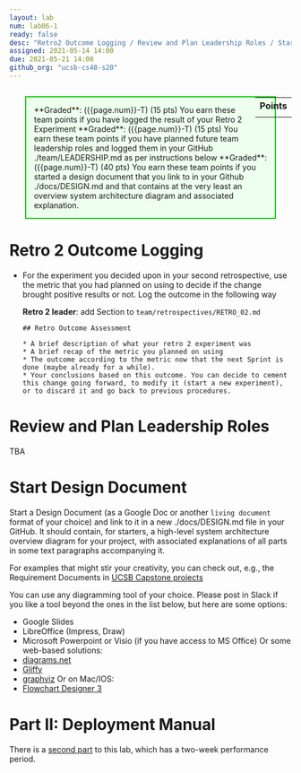 ```yaml
---
layout: lab
num: lab06-1
ready: false
desc: "Retro2 Outcome Logging / Review and Plan Leadership Roles / Start Design Document "
assigned: 2021-05-14 14:00
due: 2021-05-21 14:00
github_org: "ucsb-cs48-s20"
---
```


<style>
div.grade { margin: 2em; padding: 1em; border: 2px solid #0c0; background-color: #efe; }   
</style>

<div style="float:right; width: auto;">

<table style="margin-top:1em;">
<tr>
   <th>Points</th>
</tr>
<tr>
   <td class="pointCount"></td>
</tr>
</table>

</div>

<div class="grade" markdown="1">
**Graded**: ({{page.num}}-T) (15 pts) You earn these team points if you have logged the result of your Retro 2 Experiment
**Graded**: ({{page.num}}-T) (15 pts) You earn these team points if you have planned future team leadership roles and logged them in your GitHub ./team/LEADERSHIP.md as per instructions below 
**Graded**: ({{page.num}}-T) (40 pts) You earn these team points if you started a design document that you link to in your Github ./docs/DESIGN.md and that contains at the very least an overview system architecture diagram and associated explanation.  
</div>


# Retro 2 Outcome Logging
* For the experiment you decided upon in your second retrospective, use the metric that you had planned on using to decide if the change brought positive results or not. Log the outcome in the following way 
  
  **Retro 2 leader**: add Section to `team/retrospectives/RETRO_02.md`
  
  ```
  ## Retro Outcome Assessment

  * A brief description of what your retro 2 experiment was 
  * A brief recap of the metric you planned on using 
  * The outcome according to the metric now that the next Sprint is done (maybe already for a while).
  * Your conclusions based on this outcome. You can decide to cement this change going forward, to modify it (start a new experiment), or to discard it and go back to previous procedures.    
  ```

# Review and Plan Leadership Roles
TBA

# Start Design Document
Start a Design Document (as a Google Doc or another `living document` format of your choice) and link to it in a new ./docs/DESIGN.md file in your GitHub. 
It should contain, for starters, a high-level system architecture overview diagram for your project, with associated explanations of all parts in some text paragraphs accompanying it.   

For examples that might stir your creativity, you can check out, e.g., the Requirement Documents in [UCSB Capstone projects](https://capstone.cs.ucsb.edu/past20.html)   

You can use any diagramming tool of your choice. Please post in Slack if you like a tool beyond the ones in the list below, but here are some options:   
   * Google Slides
   * LibreOffice (Impress, Draw)
   * Microsoft Powerpoint or Visio (if you have access to MS Office) 
Or some web-based solutions: 
   * [diagrams.net](https://www.diagrams.net)
   * [Gliffy](https://www.gliffy.com/)
   * [graphviz](https://graphviz.org)
Or on Mac/IOS:     
* [Flowchart Designer 3](https://apps.apple.com/app/flowchart-designer-3/id1512570906) 

# Part II: Deployment Manual

There is a [second part](https://ucsb-cs148.github.io/s21/lab/lab06-ops/) to this lab, which has a two-week performance period. 
